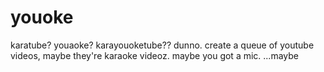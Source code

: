 # youoke
karatube? youaoke? karayouoketube?? dunno. create a queue of youtube videos, maybe they're karaoke videoz. maybe you got a mic. ...maybe
